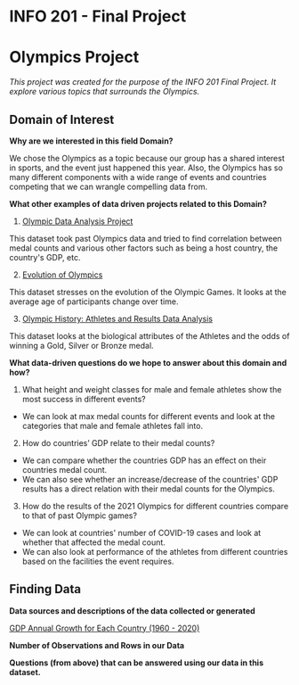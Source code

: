 # INFO 201 - Final Project
# Olympics Project
_This project was created for the purpose of the INFO 201 Final Project. It explore various topics that surrounds the Olympics._

## Domain of Interest

**Why are we interested in this field Domain?**

We chose the Olympics as a topic because our group has a shared interest in sports, and the event just happened this year. Also, the Olympics has so many different components with a wide range of events and countries competing that we can wrangle compelling data from.

**What other examples of data driven projects related to this Domain?**

1. [Olympic Data Analysis Project](https://triemann.ca/wp-content/uploads/2021/01/Olympic-Analysis_Riemann_Nicol.pdf)

  This dataset took past Olympics data and tried to find correlation between medal counts and various other factors such as being a host country, the country's GDP, etc.

2. [Evolution of Olympics](https://iopscience.iop.org/article/10.1088/1757-899X/1099/1/012058/pdf)

  This dataset stresses on the evolution of the Olympic Games. It looks at the average age of participants change over time.

3. [Olympic History: Athletes and Results Data Analysis](http://athena.ecs.csus.edu/~herreram/CSC177_Final_Report.pdf)

  This dataset looks at the biological attributes of the Athletes and the odds of winning a Gold, Silver or Bronze medal.

**What data-driven questions do we hope to answer about this domain and how?**

1. What height and weight classes for male and female athletes show the most success in different events?

  - We can look at max medal counts for different events and look at the categories that male and female athletes fall into.


2. How do countries’ GDP relate to their medal counts?

 - We can compare whether the countries GDP has an effect on their countries medal count.
 - We can also see whether an increase/decrease of the countries' GDP results has a direct relation with their medal counts for the Olympics.


3. How do the results of the 2021 Olympics for different countries compare to that of past Olympic games?

 - We can look at countries' number of COVID-19 cases and look at whether that affected the medal count.
 - We can also look at performance of the athletes from different countries based on the facilities the event requires.

## Finding Data
**Data sources and descriptions of the data collected or generated**

[GDP Annual Growth for Each Country (1960 - 2020)](src/data/GDP_data.csv)

**Number of Observations and Rows in our Data**

**Questions (from above) that can be answered using our data in this dataset.**
